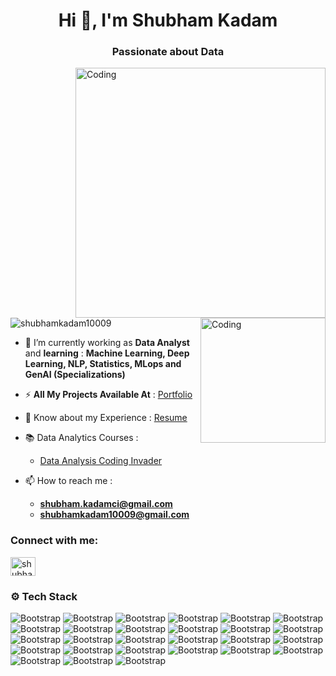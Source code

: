<h1 align="center">Hi 👋, I'm Shubham Kadam</h1>
<h3 align="center">Passionate about Data</h3>
<img align="right" alt="Coding" width="400" src="https://media3.giphy.com/media/v1.Y2lkPTc5MGI3NjExYTc2MmI5ZDI2ODBhM2Q1ZThlOWQ5N2RlYjJhOWMyNWFhMDI3NzQ1ZiZlcD12MV9pbnRlcm5hbF9naWZzX2dpZklkJmN0PWc/qgQUggAC3Pfv687qPC/giphy.gif">
<img align="right" alt="Coding" width="200" src="https://www.careerguide.com/career/wp-content/uploads/2021/08/570bfa_93eba704821a45119d72f3c091263817_mv2.gif">

<p align="left"> <img src="https://komarev.com/ghpvc/?username=shubhamkadam10009&label=Profile%20views&color=0e75b6&style=flat" alt="shubhamkadam10009" /> </p>

- 🌱 I’m currently working as **Data Analyst** and **learning** : **Machine Learning, Deep Learning, NLP, Statistics, MLops and GenAI (Specializations)**


- ⚡ **All My Projects Available At** : [Portfolio](https://github.com/shubhamkadam10009/Data-Analysis-Portfolio)
- 📄 Know about my Experience : [Resume](https://drive.google.com/file/d/18muUNksuXdxrGFZmfg-vG27seXBKKRaW/view?usp=drive_link)
- 📚 Data Analytics Courses :
  - [Data Analysis Coding Invader](https://storage.yandexcloud.net/test11/DA_certificates/August%202023/4-Shubham-Mangesh-Kadam.jpg)
- 📫 How to reach me :
   - **shubham.kadamci@gmail.com**
   - **shubhamkadam10009@gmail.com** 

<h3 align="left">Connect with me:</h3>
<p align="left">
<a href="https://www.linkedin.com/in/shubham-kadam-a4167a253?lipi=urn%3Ali%3Apage%3Ad_flagship3_profile_view_base_contact_details%3BC54RKzPASraS6hYBzUnj%2Bg%3D%3D" target="blank"><img align="center" src="https://raw.githubusercontent.com/rahuldkjain/github-profile-readme-generator/master/src/images/icons/Social/linked-in-alt.svg" alt="shubham kadam" height="30" width="40" /></a>

</p>




### ⚙️ Tech Stack

![Bootstrap](https://img.shields.io/badge/-Excel-05122A?style=plastic&logo=Excel&color=793a3a) ![Bootstrap](https://img.shields.io/badge/-Python-05122A?style=plastic&logo=Python&color=793a3a) ![Bootstrap](https://img.shields.io/badge/-MongoDB-05122A?style=plastic&logo=MongoDB&color=793a3a) ![Bootstrap](https://img.shields.io/badge/-MySQL-05122A?style=plastic&logo=MySQL&color=793a3a) ![Bootstrap](https://img.shields.io/badge/-PostgreSQL-05122A?style=plastic&logo=PostgreSQL&color=793a3a) ![Bootstrap](https://img.shields.io/badge/-Pandas-05122A?style=plastic&logo=Pandas&color=793a3a) ![Bootstrap](https://img.shields.io/badge/-Numpy-05122A?style=plastic&logo=Numpy&color=793a3a) ![Bootstrap](https://img.shields.io/badge/-Matplotlib-05122A?style=plastic&logo=Matplotlib&color=793a3a) ![Bootstrap](https://img.shields.io/badge/-Seaborn-05122A?style=plastic&logo=Seaborn&color=793a3a) ![Bootstrap](https://img.shields.io/badge/-Statsmodel-05122A?style=plastic&logo=Statsmodel&color=793a3a) ![Bootstrap](https://img.shields.io/badge/-PowerBi-05122A?style=plastic&logo=PowerBi&color=793a3a) ![Bootstrap](https://img.shields.io/badge/-Github-05122A?style=plastic&logo=Github&color=793a3a) ![Bootstrap](https://img.shields.io/badge/-TensorFlow-05122A?style=plastic&logo=TensorFlow&color=793a3a) ![Bootstrap](https://img.shields.io/badge/-Flask-05122A?style=plastic&logo=Flask&color=793a3a) ![Bootstrap](https://img.shields.io/badge/-PyTorch-05122A?style=plastic&logo=PyTorch&color=793a3a) ![Bootstrap](https://img.shields.io/badge/-Scikit%20Learn-05122A?style=plastic&logo=Scikit-Learn&color=793a3a) ![Bootstrap](https://img.shields.io/badge/-Jupyter-05122A?style=plastic&logo=Jupyter&color=793a3a) ![Bootstrap](https://img.shields.io/badge/-Visual%20Studio%20Code-05122A?style=plastic&logo=Visual-Studio-Code&color=793a3a) ![Bootstrap](https://img.shields.io/badge/-OpenAI-05122A?style=plastic&logo=OpenAI&color=793a3a) ![Bootstrap](https://img.shields.io/badge/-LangChain-05122A?style=plastic&logo=LangChain&color=793a3a) ![Bootstrap](https://img.shields.io/badge/-LlamaIndex-05122A?style=plastic&logo=LlamaIndex&color=793a3a) ![Bootstrap](https://img.shields.io/badge/-Hugging%20Face-05122A?style=plastic&logo=Hugging-Face&color=793a3a) ![Bootstrap](https://img.shields.io/badge/-Stable%20Diffusion-05122A?style=plastic&logo=Stable-Diffusion&color=793a3a) ![Bootstrap](https://img.shields.io/badge/-AWS-05122A?style=plastic&logo=AWS&color=793a3a) ![Bootstrap](https://img.shields.io/badge/-Airflow-05122A?style=plastic&logo=Airflow&color=793a3a) ![Bootstrap](https://img.shields.io/badge/-mlflow-05122A?style=plastic&logo=mlflow&color=793a3a) ![Bootstrap](https://img.shields.io/badge/-pycaret-05122A?style=plastic&logo=pycaret&color=793a3a)



